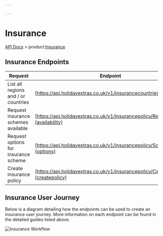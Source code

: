 ```yaml
---

---
```


# Insurance

[API Docs](/hxapi/) > product:[Insurance](index)

## Insurance Endpoints

 | Request | Endpoint | Method |
 | ------- | -------- | ------ |
 | List all regions and / or countries | [https://api.holidayextras.co.uk/v1/insurancecountries](countries) | GET |
 | Request insurance schemes available | [https://api.holidayextras.co.uk/v1/insurancepolicy/RegionCode](availability) | GET |
 | Request options for insurance scheme | [https://api.holidayextras.co.uk/v1/insurancepolicy/SchemeCode](options) | GET |
 | Create insurance policy | [https://api.holidayextras.co.uk/v1/insurancepolicy/CertificateRef](createpolicy) | POST |


## Insurance User Journey

Below is a diagram detailing how the endpoints can be used to create an insurance user journey. More information on each endpoint can be found in the detailed guides listed above.

![Insurance Workflow](https://github.com/holidayextras/partner-api-docs/raw/master/site/hxapi/insurance/workflow.png)
